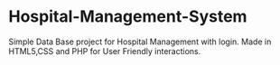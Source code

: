 # Hospital-Management-System
Simple Data Base project for Hospital Management with login. Made in HTML5,CSS and PHP for User Friendly interactions.
